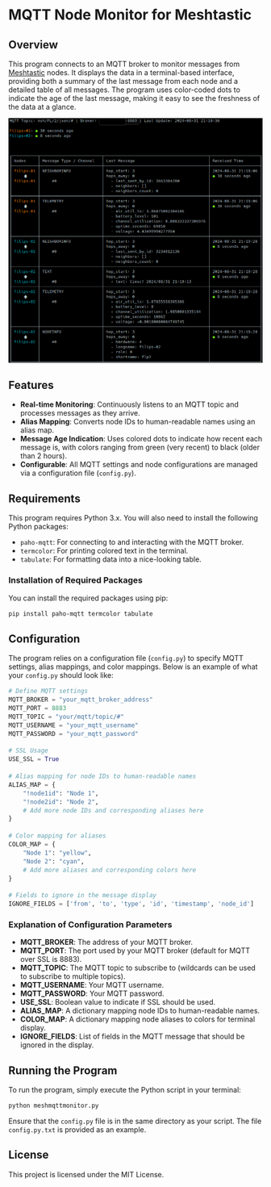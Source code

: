 # MQTT Node Monitor for Meshtastic

## Overview

This program connects to an MQTT broker to monitor messages from [Meshtastic](https://meshtastic.org/) nodes. It displays the data in a terminal-based interface, providing both a summary of the last message from each node and a detailed table of all messages. The program uses color-coded dots to indicate the age of the last message, making it easy to see the freshness of the data at a glance.

![screenshot](screenshot.png)

## Features

- **Real-time Monitoring**: Continuously listens to an MQTT topic and processes messages as they arrive.
- **Alias Mapping**: Converts node IDs to human-readable names using an alias map.
- **Message Age Indication**: Uses colored dots to indicate how recent each message is, with colors ranging from green (very recent) to black (older than 2 hours).
- **Configurable**: All MQTT settings and node configurations are managed via a configuration file (`config.py`).

## Requirements

This program requires Python 3.x. You will also need to install the following Python packages:

- `paho-mqtt`: For connecting to and interacting with the MQTT broker.
- `termcolor`: For printing colored text in the terminal.
- `tabulate`: For formatting data into a nice-looking table.

### Installation of Required Packages

You can install the required packages using pip:

```bash
pip install paho-mqtt termcolor tabulate
```

## Configuration

The program relies on a configuration file (`config.py`) to specify MQTT settings, alias mappings, and color mappings. Below is an example of what your `config.py` should look like:

```python
# Define MQTT settings
MQTT_BROKER = "your_mqtt_broker_address"
MQTT_PORT = 8883
MQTT_TOPIC = "your/mqtt/topic/#"
MQTT_USERNAME = "your_mqtt_username"
MQTT_PASSWORD = "your_mqtt_password"

# SSL Usage
USE_SSL = True

# Alias mapping for node IDs to human-readable names
ALIAS_MAP = {
    "!node1id": "Node 1",
    "!node2id": "Node 2",
    # Add more node IDs and corresponding aliases here
}

# Color mapping for aliases
COLOR_MAP = {
    "Node 1": "yellow",
    "Node 2": "cyan",
    # Add more aliases and corresponding colors here
}

# Fields to ignore in the message display
IGNORE_FIELDS = ['from', 'to', 'type', 'id', 'timestamp', 'node_id']
```

### Explanation of Configuration Parameters

- **MQTT_BROKER**: The address of your MQTT broker.
- **MQTT_PORT**: The port used by your MQTT broker (default for MQTT over SSL is 8883).
- **MQTT_TOPIC**: The MQTT topic to subscribe to (wildcards can be used to subscribe to multiple topics).
- **MQTT_USERNAME**: Your MQTT username.
- **MQTT_PASSWORD**: Your MQTT password.
- **USE_SSL**: Boolean value to indicate if SSL should be used.
- **ALIAS_MAP**: A dictionary mapping node IDs to human-readable names.
- **COLOR_MAP**: A dictionary mapping node aliases to colors for terminal display.
- **IGNORE_FIELDS**: List of fields in the MQTT message that should be ignored in the display.

## Running the Program

To run the program, simply execute the Python script in your terminal:

```bash
python meshmqttmonitor.py
```

Ensure that the `config.py` file is in the same directory as your script. The file `config.py.txt` is provided as an example.

## License

This project is licensed under the MIT License.
